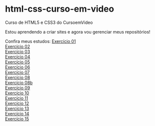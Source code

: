 # html-css-curso-em-video
 Curso de HTML5 e CSS3 do CursoemVideo

 Estou aprendendo a criar sites e agora vou gerenciar meus repositórios!
 
 Confira meus estudos:
 <a href="https://vitorhfcorrea.github.io/html-css-curso-em-video/modulo01/ex001/">Exercício 01</a>
 <br>
 <a href="https://vitorhfcorrea.github.io/html-css-curso-em-video/modulo01/ex002/">Exercício 02</a>
 <br>
 <a href="https://vitorhfcorrea.github.io/html-css-curso-em-video/modulo01/ex003/">Exercício 03</a>
 <br>
 <a href="https://vitorhfcorrea.github.io/html-css-curso-em-video/modulo01/ex004/">Exercício 04</a>
 <br>
 <a href="https://vitorhfcorrea.github.io/html-css-curso-em-video/modulo01/ex005/">Exercício 05</a>
 <br>
 <a href="https://vitorhfcorrea.github.io/html-css-curso-em-video/modulo01/ex006/">Exercício 06</a>
 <br>
 <a href="https://vitorhfcorrea.github.io/html-css-curso-em-video/modulo01/ex007/">Exercício 07</a>
 <br>
 <a href="https://vitorhfcorrea.github.io/html-css-curso-em-video/modulo01/ex008/">Exercício 08</a>
 <br>
 <a href="https://vitorhfcorrea.github.io/html-css-curso-em-video/modulo01/ex008b/">Exercício 08b</a>
 <br>
 <a href="https://vitorhfcorrea.github.io/html-css-curso-em-video/modulo01/ex009/">Exercício 09</a>
 <br>
 <a href="https://vitorhfcorrea.github.io/html-css-curso-em-video/modulo01/ex010/">Exercício 10</a>
 <br>
 <a href="https://vitorhfcorrea.github.io/html-css-curso-em-video/modulo01/ex011/">Exercício 11</a>
 <br>
 <a href="https://vitorhfcorrea.github.io/html-css-curso-em-video/modulo01/ex012/">Exercício 12</a>
 <br>
 <a href="https://vitorhfcorrea.github.io/html-css-curso-em-video/modulo01/ex013/">Exercício 13</a>
 <br>
 <a href="https://vitorhfcorrea.github.io/html-css-curso-em-video/modulo01/ex014/">Exercício 14</a>
 <br>
 <a href="https://vitorhfcorrea.github.io/html-css-curso-em-video/modulo01/ex015/">Exercício 15</a>
 <br>